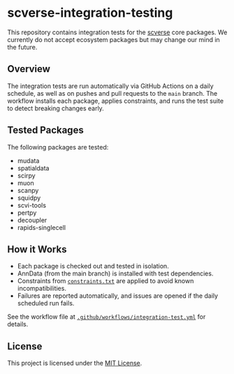 # scverse-integration-testing

This repository contains integration tests for the [scverse](https://github.com/scverse) core packages.
We currently do not accept ecosystem packages but may change our mind in the future.

## Overview

The integration tests are run automatically via GitHub Actions on a daily schedule, as well as on pushes and pull requests to the `main` branch. The workflow installs each package, applies constraints, and runs the test suite to detect breaking changes early.

## Tested Packages

The following packages are tested:
- mudata
- spatialdata
- scirpy
- muon
- scanpy
- squidpy
- scvi-tools
- pertpy
- decoupler
- rapids-singlecell

## How it Works

- Each package is checked out and tested in isolation.
- AnnData (from the main branch) is installed with test dependencies.
- Constraints from [`constraints.txt`](constraints.txt) are applied to avoid known incompatibilities.
- Failures are reported automatically, and issues are opened if the daily scheduled run fails.

See the workflow file at [`.github/workflows/integration-test.yml`](.github/workflows/integration-test.yml) for details.

## License

This project is licensed under the [MIT License](LICENSE).